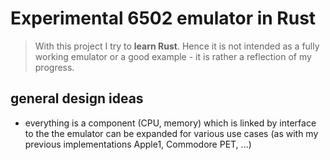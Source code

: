 # Experimental 6502 emulator in Rust

> With this project I try to **learn Rust**. Hence it is not intended as a fully working emulator or a good example - it is rather a reflection of my progress.

## general design ideas

- everything is a component (CPU, memory) which is linked by interface to the the emulator can be expanded for various use cases (as with my previous implementations Apple1, Commodore PET, ...)

